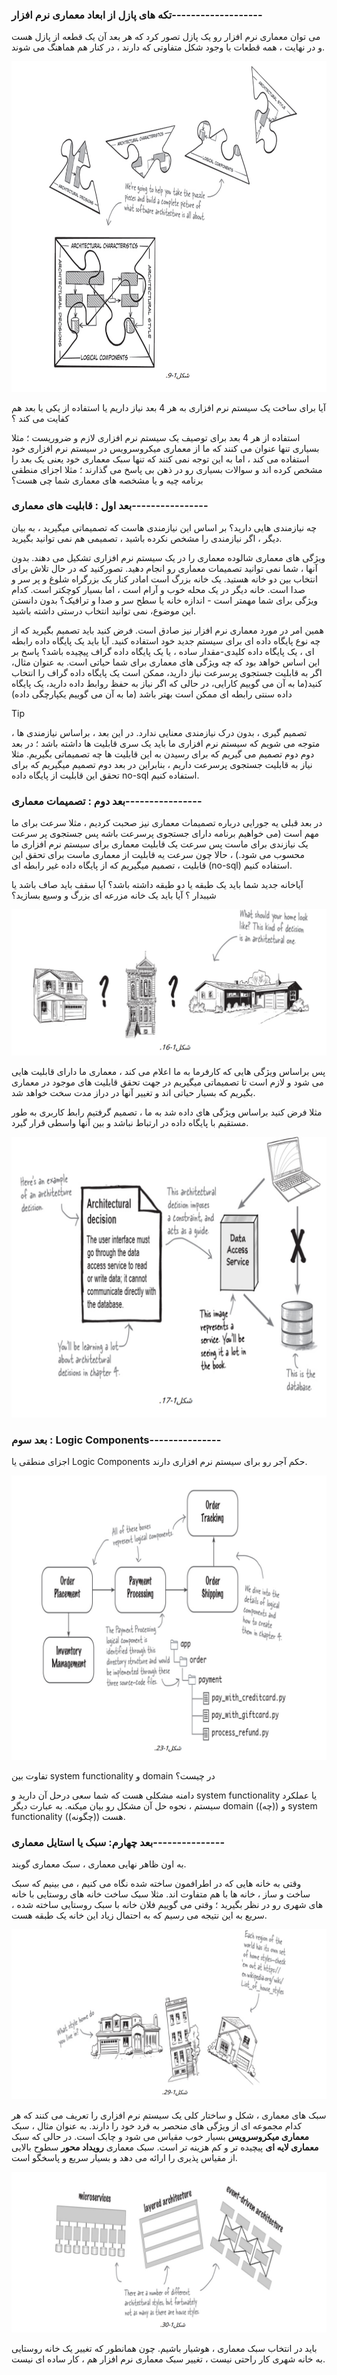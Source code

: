 ### تکه های پازل از ابعاد معماری نرم افزار-------------------

می توان معماری نرم افزار رو یک پازل تصور کرد که هر بعد آن یک قطعه از پازل هست و در نهایت ، همه قطعات با وجود شکل متفاوتی که دارند ، در کنار هم هماهنگ می شوند.

![](./Images/Pasted%20image%2020240321091826.png)

آیا برای ساخت یک سیستم نرم افزاری به هر 4 بعد نیاز داریم یا استفاده از یکی یا بعد هم کفایت می کند ؟

استفاده از هر 4 بعد برای توصیف یک سیستم نرم افزاری لازم و ضروریست ؛ مثلا بسیاری تنها عنوان می کنند که ما از معماری میکروسرویس در سیستم نرم افزاری خود استفاده می کند ، اما به این توجه نمی کنند که تنها سبک معماری خود یعنی یک بعد را مشخص کرده اند و سوالات بسیاری رو در ذهن بی پاسخ می گذارند ؛ مثلا اجزای منطقی برنامه چیه و یا مشخصه های معماری شما چی هست؟

### بعد اول : قابلیت های معماری----------------

چه نیازمندی هایی دارید؟ بر اساس این نیازمندی هاست که تصمیماتی میگیرید ، به بیان دیگر ، اگر نیازمندی را مشخص نکرده باشید ، تصمیمی هم نمی توانید بگیرید.

ویژگی های معماری شالوده معماری را در یک سیستم نرم افزاری تشکیل می دهند. بدون آنها ، شما نمی توانید تصمیمات معماری رو انجام دهید. 
تصورکنید که در حال تلاش برای انتخاب بین دو خانه هستید. یک خانه بزرگ است امادر کنار یک بزرگراه شلوغ و پر سر و صدا است. خانه دیگر در یک محله خوب و آرام است ، اما بسیار کوچکتر است. 
کدام ویژگی برای شما مهمتر است - اندازه خانه یا سطح سر و صدا و ترافیک؟ بدون دانستن این موضوع، نمی توانید انتخاب درستی داشته باشید.

همین امر در مورد معماری نرم افزار نیز صادق است. فرض کنید باید تصمیم بگیرید که از چه نوع پایگاه داده ای برای سیستم جدید خود استفاده کنید. آیا باید یک پایگاه داده رابطه ای ، یک پایگاه داده کلیدی-مقدار ساده ، یا یک پایگاه داده گراف پیچیده باشد؟ پاسخ بر این اساس خواهد بود که چه ویژگی های معماری برای شما حیاتی است. به عنوان مثال، اگر به قابلیت جستجوی پرسرعت نیاز دارید، ممکن است یک پایگاه داده گراف را انتخاب کنید(ما به آن می گوییم کارایی، در حالی که اگر نیاز به حفظ روابط داده دارید، یک پایگاه داده سنتی رابطه ای ممکن است بهتر باشد (ما به آن می گوییم یکپارچگی داده)

>[!tip]
>تصمیم گیری ، بدون درک نیازمندی معنایی ندارد.
>در این بعد ، براساس نیازمندی ها ، متوجه می شویم که سیستم نرم افزاری ما باید یک سری قابلیت ها داشته باشد ؛ در بعد دوم دوم تصمیم می گیریم که برای رسیدن به این قابلیت ها چه تصمیماتی بگیریم.
>مثلا نیاز به قابلیت جستجوی پرسرعت داریم ، بنابراین در بعد دوم تصمیم میگیریم که برای تحقق این قابلیت از پایگاه داده no-sql استفاده کنیم.

### بعد دوم : تصمیمات معماری----------------

در بعد قبلی یه جورایی درباره تصمیمات معماری نیز صحبت کردیم ، مثلا سرعت برای ما مهم است (می خواهیم برنامه دارای جستجوی پرسرعت باشه پس جستجوی پر سرعت یک نیازندی برای ماست پس سرعت یک قابلیت معماری برای سیستم نرم افزاری ما محسوب می شود.) ، حالا چون سرعت یه قابلیت از معماری ماست برای تحقق این قابلیت ، تصمیم میگیریم که از پایگاه داده غیر رابطه ای (no-sql) استفاده کنیم.

آیاخانه جدید شما باید یک طبقه یا دو طبقه داشته باشد؟ آیا سقف باید صاف باشد یا شیبدار ؟ آیا باید یک خانه مزرعه ای بزرگ و وسیع بسازید؟

![](./Images/Pasted%20image%2020240321094305.png)

پس براساس ویژگی هایی که کارفرما به ما اعلام می کند ، معماری ما دارای قابلیت هایی می شود و لازم است تا تصمیماتی میگیریم در جهت تحقق قابلیت های موجود در معماری بگیریم که بسیار حیاتی اند و تغییر آنها در دراز مدت سخت خواهد شد.

مثلا فرض کنید براساس ویژگی های داده شد به ما ، تصمیم گرفتیم رابط کاربری به طور مستقیم با پایگاه داده در ارتباط نباشد و بین آنها واسطی قرار گیرد.

![](./Images/Pasted%20image%2020240321094711.png)

### بعد سوم : Logic Components---------------

اجزای منطقی یا Logic Components حکم آجر رو برای سیستم نرم افزاری دارند.

![](./Images/Pasted%20image%2020240321095129.png)

تفاوت بین system functionality و domain در چیست؟

دامنه مشکلی هست که شما سعی درحل آن دارید و system functionality یا عملکرد سیستم ، نحوه حل آن مشکل رو بیان میکنه.
به عبارت دیگر domain  ((چه)) و system functionality ((چگونه)) هست.

### بعد چهارم: سبک یا استایل معماری---------------

به اون ظاهر نهایی معماری ، سبک معماری گویند.

وقتی به خانه هایی که در اطرافمون ساخته شده نگاه می کنیم ، می بینیم که سبک ساخت و ساز ، خانه ها با هم متفاوت اند. مثلا سبک ساخت خانه های روستایی با خانه های شهری رو در نظر بگیرید ؛ وقتی می گوییم فلان خانه با سبک روستایی ساخته شده ، سریع به این نتیجه می رسیم که به احتمال زیاد این خانه یک طبقه هست.

![](./Images/Pasted%20image%2020240321101223.png)

سبک های معماری ، شکل و ساختار کلی یک سیستم نرم افزاری را تعریف می کنند که هر کدام مجموعه ای از ویژگی های منحصر به فرد خود را دارند. به عنوان مثال ، سبک **معماری میکروسرویس** بسیار خوب مقیاس می شود و چابک است. در حالی که سبک **معماری لایه ای** پیچیده تر و کم هزینه تر است. سبک معماری **رویداد محور** سطوح بالایی از مقیاس پذیری را ارائه می دهد و بسیار سریع و پاسخگو است.

![](./Images/Pasted%20image%2020240321101545.png)

باید در انتخاب سبک معماری ، هوشیار باشیم. چون همانطور که تغییر یک خانه روستایی به خانه شهری کار راحتی نیست ، تغییر سبک معماری نرم افزار هم ، کار ساده ای نیست.